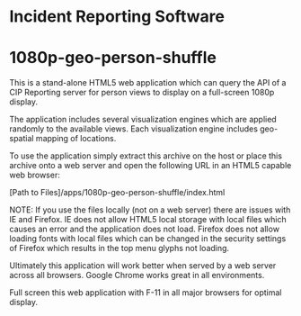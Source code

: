 Incident Reporting Software
========================
1080p-geo-person-shuffle
========================
This is a stand-alone HTML5 web application which can query 
the API of a CIP Reporting server for person views to display 
on a full-screen 1080p display.

The application includes several visualization engines which
are applied randomly to the available views.  Each visualization
engine includes geo-spatial mapping of locations.

To use the application simply extract this archive on the host
or place this archive onto a web server and open the following
URL in an HTML5 capable web browser:

[Path to Files]/apps/1080p-geo-person-shuffle/index.html

NOTE: If you use the files locally (not on a web server) there
are issues with IE and Firefox.  IE does not allow HTML5 local
storage with local files which causes an error and the application
does not load.  Firefox does not allow loading fonts with local
files which can be changed in the security settings of Firefox
which results in the top menu glyphs not loading.

Ultimately this application will work better when served by a
web server across all browsers.  Google Chrome works great in all
environments.  

Full screen this web application with F-11 in all major browsers
for optimal display.
